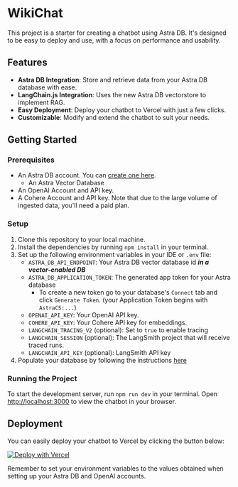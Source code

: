 # WikiChat

This project is a starter for creating a chatbot using Astra DB. It's designed to be easy to deploy and use, with a focus on performance and usability.

## Features

- **Astra DB Integration**: Store and retrieve data from your Astra DB database with ease.
- **LangChain.js Integration**: Uses the new Astra DB vectorstore to implement RAG.
- **Easy Deployment**: Deploy your chatbot to Vercel with just a few clicks.
- **Customizable**: Modify and extend the chatbot to suit your needs.

## Getting Started

### Prerequisites

- An Astra DB account. You can [create one here](https://astra.datastax.com/register).
    - An Astra Vector Database
- An OpenAI Account and API key.
- A Cohere Account and API key. Note that due to the large volume of ingested data, you'll need a paid plan.

### Setup

1. Clone this repository to your local machine.
2. Install the dependencies by running `npm install` in your terminal.
3. Set up the following environment variables in your IDE or `.env` file:
    - `ASTRA_DB_API_ENDPOINT`: Your Astra DB vector database id **_in a vector-enabled DB_**
    - `ASTRA_DB_APPLICATION_TOKEN`: The generated app token for your Astra database
        - To create a new token go to your database's `Connect` tab and click `Generate Token`. (your Application Token begins with `AstraCS:...`)
    - `OPENAI_API_KEY`: Your OpenAI API key.
    - `COHERE_API_KEY`: Your Cohere API key for embeddings.
    - `LANGCHAIN_TRACING_V2` (optional): Set to `true` to enable tracing
    - `LANGCHAIN_SESSION` (optional): The LangSmith project that will receive traced runs.
    - `LANGCHAIN_API_KEY` (optional): LangSmith API key
4. Populate your database by following the instructions [here](https://github.com/datastax/wikichat/blob/main/scripts/README.md)

### Running the Project

To start the development server, run `npm run dev` in your terminal. Open [http://localhost:3000](http://localhost:3000) to view the chatbot in your browser.

## Deployment

You can easily deploy your chatbot to Vercel by clicking the button below:

[![Deploy with Vercel](https://vercel.com/button)](https://vercel.com/new/clone?repository-url=https://github.com/datastax/wikichat&env=ASTRA_DB_API_ENDPOINT,ASTRA_DB_APPLICATION_TOKEN,OPENAI_API_KEY,COHERE_API_KEY)

Remember to set your environment variables to the values obtained when setting up your Astra DB and OpenAI accounts.

